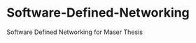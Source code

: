Software-Defined-Networking
===========================

Software Defined Networking for Maser Thesis
